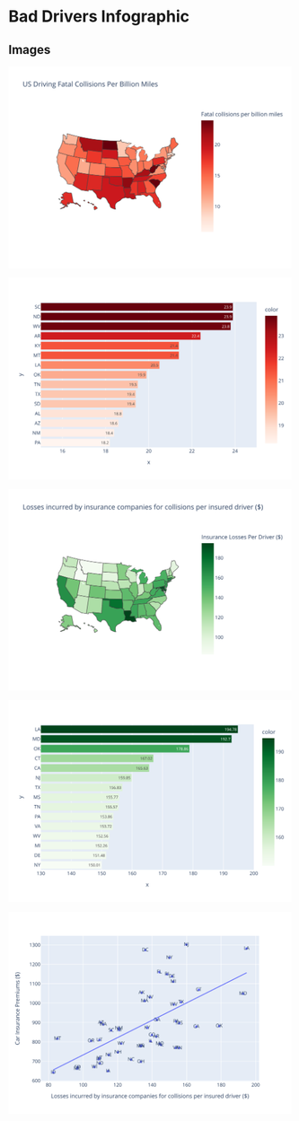 # Bad Drivers Infographic

## Images

![](img/fatal_map.svg)

![](img/fatal_bar.svg)

![](img/loss_map.svg)

![](img/loss_bar.svg)

![](img/scatter.svg)
